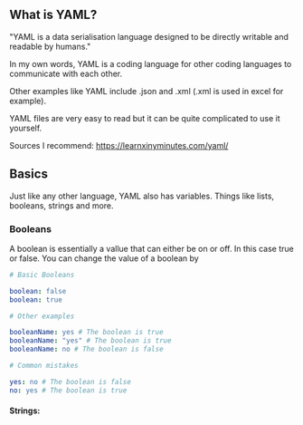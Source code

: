 ## What is YAML?
"YAML is a data serialisation language designed to be directly writable and readable by humans."

In my own words, YAML is a coding language for other coding languages to communicate with each other.

Other examples like YAML include .json and .xml (.xml is used in excel for example).

YAML files are very easy to read but it can be quite complicated to use it yourself.

Sources I recommend: https://learnxinyminutes.com/yaml/

## Basics
Just like any other language, YAML also has variables.
Things like lists, booleans, strings and more.

### Booleans
A boolean is essentially a vallue that can either be on or off. In this case true or false. You can change the value of a boolean by

```yaml
# Basic Booleans

boolean: false
boolean: true

# Other examples

booleanName: yes # The boolean is true
booleanName: "yes" # The boolean is true
booleanName: no # The boolean is false

# Common mistakes

yes: no # The boolean is false
no: yes # The boolean is true
```

#### Strings:
